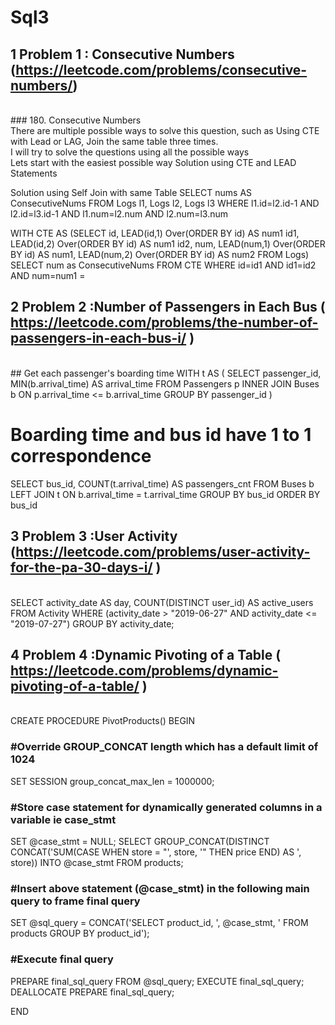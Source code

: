 # Sql3

## 1 Problem 1 : Consecutive Numbers	(https://leetcode.com/problems/consecutive-numbers/)
<br>
### 180. Consecutive Numbers
<br>
There are multiple possible ways to solve this question, such as Using CTE with Lead or LAG, Join the same table three times. <br> I will try to solve the questions using all the possible ways <br>
Lets start with the easiest possible way
Solution using CTE and LEAD Statements

Solution using Self Join with same Table
SELECT nums AS ConsecutiveNums FROM Logs l1, Logs l2, Logs l3
WHERE l1.id=l2.id-1 AND l2.id=l3.id-1 AND l1.num=l2.num AND l2.num=l3.num

WITH CTE AS (SELECT id,
                        LEAD(id,1) Over(ORDER BY id) AS num1 id1,
                        LEAD(id,2) Over(ORDER BY id) AS num1 id2,
                        num, 
                        LEAD(num,1) Over(ORDER BY id) AS num1,
                        LEAD(num,2) Over(ORDER BY id) AS num2
            FROM Logs)
SELECT num as ConsecutiveNums 
FROM CTE WHERE id=id1 AND id1=id2 AND num=num1 =

## 2 Problem 2 :Number of Passengers in Each Bus 	(	https://leetcode.com/problems/the-number-of-passengers-in-each-bus-i/ )
<br>
## Get each passenger's boarding time
WITH t AS
(
    SELECT passenger_id, MIN(b.arrival_time) AS arrival_time
    FROM Passengers p
    INNER JOIN Buses b
    ON p.arrival_time <= b.arrival_time
    GROUP BY passenger_id
)

# Boarding time and bus id have 1 to 1 correspondence
SELECT bus_id, COUNT(t.arrival_time) AS passengers_cnt
FROM Buses b
LEFT JOIN t
ON b.arrival_time = t.arrival_time
GROUP BY bus_id
ORDER BY bus_id


## 3 Problem 3 :User Activity		(https://leetcode.com/problems/user-activity-for-the-pa-30-days-i/ )
<br>
SELECT activity_date AS day, COUNT(DISTINCT user_id) AS active_users
FROM Activity
WHERE (activity_date > "2019-06-27" AND activity_date <= "2019-07-27")
GROUP BY activity_date;

## 4 Problem 4 :Dynamic Pivoting of a Table	(	https://leetcode.com/problems/dynamic-pivoting-of-a-table/ )
<br>
CREATE PROCEDURE PivotProducts()
BEGIN

### #Override GROUP_CONCAT length which has a default limit of 1024
SET SESSION group_concat_max_len = 1000000;

### #Store case statement for dynamically generated columns in a variable ie case_stmt
SET @case_stmt = NULL;
SELECT GROUP_CONCAT(DISTINCT CONCAT('SUM(CASE WHEN store = "', store, '" THEN price END) AS ', store))
INTO @case_stmt
FROM products;
 
### #Insert above statement (@case_stmt) in the following main query to frame final query 
SET @sql_query = CONCAT('SELECT product_id, ', @case_stmt, ' FROM products GROUP BY product_id');

### #Execute final query
PREPARE final_sql_query FROM @sql_query;
EXECUTE final_sql_query;
DEALLOCATE PREPARE final_sql_query;

END
